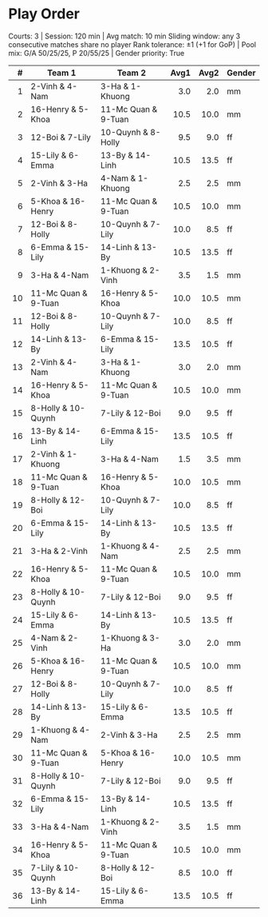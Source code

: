 # Play Order

Courts: 3 | Session: 120 min | Avg match: 10 min
Sliding window: any 3 consecutive matches share no player
Rank tolerance: ±1 (+1 for GoP) | Pool mix: G/A 50/25/25, P 20/55/25 | Gender priority: True

| # | Team 1 | Team 2 | Avg1 | Avg2 | Gender |
| -:|--------|--------|-----:|-----:|--------|
| 1 | 2-Vinh & 4-Nam | 3-Ha & 1-Khuong | 3.0 | 2.0 | mm |
| 2 | 16-Henry & 5-Khoa | 11-Mc Quan & 9-Tuan | 10.5 | 10.0 | mm |
| 3 | 12-Boi & 7-Lily | 10-Quynh & 8-Holly | 9.5 | 9.0 | ff |
| 4 | 15-Lily & 6-Emma | 13-By & 14-Linh | 10.5 | 13.5 | ff |
| 5 | 2-Vinh & 3-Ha | 4-Nam & 1-Khuong | 2.5 | 2.5 | mm |
| 6 | 5-Khoa & 16-Henry | 11-Mc Quan & 9-Tuan | 10.5 | 10.0 | mm |
| 7 | 12-Boi & 8-Holly | 10-Quynh & 7-Lily | 10.0 | 8.5 | ff |
| 8 | 6-Emma & 15-Lily | 14-Linh & 13-By | 10.5 | 13.5 | ff |
| 9 | 3-Ha & 4-Nam | 1-Khuong & 2-Vinh | 3.5 | 1.5 | mm |
| 10 | 11-Mc Quan & 9-Tuan | 16-Henry & 5-Khoa | 10.0 | 10.5 | mm |
| 11 | 12-Boi & 8-Holly | 10-Quynh & 7-Lily | 10.0 | 8.5 | ff |
| 12 | 14-Linh & 13-By | 6-Emma & 15-Lily | 13.5 | 10.5 | ff |
| 13 | 2-Vinh & 4-Nam | 3-Ha & 1-Khuong | 3.0 | 2.0 | mm |
| 14 | 16-Henry & 5-Khoa | 11-Mc Quan & 9-Tuan | 10.5 | 10.0 | mm |
| 15 | 8-Holly & 10-Quynh | 7-Lily & 12-Boi | 9.0 | 9.5 | ff |
| 16 | 13-By & 14-Linh | 6-Emma & 15-Lily | 13.5 | 10.5 | ff |
| 17 | 2-Vinh & 1-Khuong | 3-Ha & 4-Nam | 1.5 | 3.5 | mm |
| 18 | 11-Mc Quan & 9-Tuan | 16-Henry & 5-Khoa | 10.0 | 10.5 | mm |
| 19 | 8-Holly & 12-Boi | 10-Quynh & 7-Lily | 10.0 | 8.5 | ff |
| 20 | 6-Emma & 15-Lily | 14-Linh & 13-By | 10.5 | 13.5 | ff |
| 21 | 3-Ha & 2-Vinh | 1-Khuong & 4-Nam | 2.5 | 2.5 | mm |
| 22 | 16-Henry & 5-Khoa | 11-Mc Quan & 9-Tuan | 10.5 | 10.0 | mm |
| 23 | 8-Holly & 10-Quynh | 7-Lily & 12-Boi | 9.0 | 9.5 | ff |
| 24 | 15-Lily & 6-Emma | 14-Linh & 13-By | 10.5 | 13.5 | ff |
| 25 | 4-Nam & 2-Vinh | 1-Khuong & 3-Ha | 3.0 | 2.0 | mm |
| 26 | 5-Khoa & 16-Henry | 11-Mc Quan & 9-Tuan | 10.5 | 10.0 | mm |
| 27 | 12-Boi & 8-Holly | 10-Quynh & 7-Lily | 10.0 | 8.5 | ff |
| 28 | 14-Linh & 13-By | 15-Lily & 6-Emma | 13.5 | 10.5 | ff |
| 29 | 1-Khuong & 4-Nam | 2-Vinh & 3-Ha | 2.5 | 2.5 | mm |
| 30 | 11-Mc Quan & 9-Tuan | 5-Khoa & 16-Henry | 10.0 | 10.5 | mm |
| 31 | 8-Holly & 10-Quynh | 7-Lily & 12-Boi | 9.0 | 9.5 | ff |
| 32 | 6-Emma & 15-Lily | 13-By & 14-Linh | 10.5 | 13.5 | ff |
| 33 | 3-Ha & 4-Nam | 1-Khuong & 2-Vinh | 3.5 | 1.5 | mm |
| 34 | 16-Henry & 5-Khoa | 11-Mc Quan & 9-Tuan | 10.5 | 10.0 | mm |
| 35 | 7-Lily & 10-Quynh | 8-Holly & 12-Boi | 8.5 | 10.0 | ff |
| 36 | 13-By & 14-Linh | 15-Lily & 6-Emma | 13.5 | 10.5 | ff |

